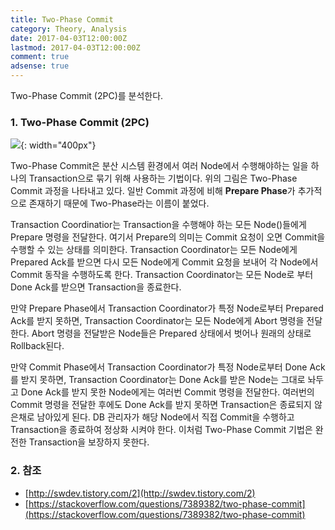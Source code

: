 ```yaml
---
title: Two-Phase Commit
category: Theory, Analysis
date: 2017-04-03T12:00:00Z
lastmod: 2017-04-03T12:00:00Z
comment: true
adsense: true
---
```


Two-Phase Commit (2PC)를 분석한다.

### 1. Two-Phase Commit (2PC)

![]({{site.baseurl}}/images/theory_analysis/Two-Phase_Commit/Two-Phase_Commit.PNG){: width="400px"}

Two-Phase Commit은 분산 시스템 환경에서 여러 Node에서 수행해야하는 일을 하나의 Transaction으로 묶기 위해 사용하는 기법이다. 위의 그림은 Two-Phase Commit 과정을 나타내고 있다. 일반 Commit 과정에 비해 **Prepare Phase**가 추가적으로 존재하기 때문에 Two-Phase라는 이름이 붙었다.

Transaction Coordinatior는 Transaction을 수행해야 하는 모든 Node()들에게 Prepare 명령을 전달한다. 여기서 Prepare의 의미는 Commit 요청이 오면 Commit을 수행할 수 있는 상태를 의미한다. Transaction Coordinator는 모든 Node에게 Prepared Ack를 받으면 다시 모든 Node에게 Commit 요청을 보내어 각 Node에서 Commit 동작을 수행하도록 한다. Transaction Coordinator는 모든 Node로 부터 Done Ack를 받으면 Transaction을 종료한다.

만약 Prepare Phase에서 Transaction Coordinator가 특정 Node로부터 Prepared Ack를 받지 못하면, Transaction Coordinator는 모든 Node에게 Abort 명령을 전달한다. Abort 명령을 전달받은 Node들은 Prepared 상태에서 벗어나 원래의 상태로 Rollback된다.

만약 Commit Phase에서 Transaction Coordinator가 특정 Node로부터 Done Ack를 받지 못하면, Transaction Coordinator는 Done Ack를 받은 Node는 그대로 놔두고 Done Ack를 받지 못한 Node에게는 여러번 Commit 명령을 전달한다. 여러번의 Commit 명령을 전달한 후에도 Done Ack를 받지 못하면 Transaction은 종료되지 않은채로 남아있게 된다. DB 관리자가 해당 Node에서 직접 Commit을 수행하고 Transaction을 종료하여 정상화 시켜야 한다. 이처럼 Two-Phase Commit 기법은 완전한 Transaction을 보장하지 못한다.

### 2. 참조

* [http://swdev.tistory.com/2](http://swdev.tistory.com/2)
* [https://stackoverflow.com/questions/7389382/two-phase-commit](https://stackoverflow.com/questions/7389382/two-phase-commit)
